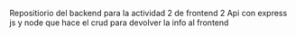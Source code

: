Repositiorio del backend para la actividad 2 de frontend 2 
Api con express js y node que hace el crud para devolver la info al frontend 